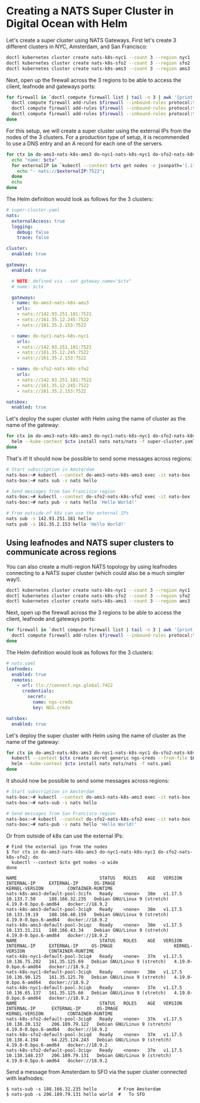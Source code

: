 # Creating a NATS Super Cluster in Digital Ocean with Helm

Let's create a super cluster using NATS Gateways. First let's create 3 different clusters in NYC, Amsterdam, and San Francisco:

```bash
doctl kubernetes cluster create nats-k8s-nyc1 --count 3 --region nyc1
doctl kubernetes cluster create nats-k8s-sfo2 --count 3 --region sfo2
doctl kubernetes cluster create nats-k8s-ams3 --count 3 --region ams3
```

Next, open up the firewall across the 3 regions to be able to access the client, leafnode and gateways ports:

```bash
for firewall in `doctl compute firewall list | tail -n 3 | awk '{print $1}'`; do
  doctl compute firewall add-rules $firewall --inbound-rules protocol:tcp,ports:4222,address:0.0.0.0/0
  doctl compute firewall add-rules $firewall --inbound-rules protocol:tcp,ports:7422,address:0.0.0.0/0
  doctl compute firewall add-rules $firewall --inbound-rules protocol:tcp,ports:7522,address:0.0.0.0/0
done
```

For this setup, we will create a super cluster using the external IPs from the nodes of the 3 clusters. For a production type of setup, it is recommended to use a DNS entry and an A record for each one of the servers.

```bash
for ctx in do-ams3-nats-k8s-ams3 do-nyc1-nats-k8s-nyc1 do-sfo2-nats-k8s-sfo2; do
  echo "name: $ctx"
  for externalIP in `kubectl --context $ctx get nodes -o jsonpath='{.items[*].status.addresses[?(@.type=="ExternalIP")].address}'`; do 
    echo "- nats://$externalIP:7522"; 
  done
  echo
done
```

The Helm definition would look as follows for the 3 clusters:

```yaml
# super-cluster.yaml
nats:
  externalAccess: true
  logging:
    debug: false
    trace: false

cluster:
  enabled: true

gateway:
  enabled: true

  # NOTE: defined via --set gateway.name="$ctx"
  # name: $ctx

  gateways:
  - name: do-ams3-nats-k8s-ams3
    urls:
    - nats://142.93.251.181:7522
    - nats://161.35.12.245:7522
    - nats://161.35.2.153:7522

  - name: do-nyc1-nats-k8s-nyc1
    urls:
    - nats://142.93.251.181:7522
    - nats://161.35.12.245:7522
    - nats://161.35.2.153:7522

  - name: do-sfo2-nats-k8s-sfo2
    urls:
    - nats://142.93.251.181:7522
    - nats://161.35.12.245:7522
    - nats://161.35.2.153:7522

natsbox:
  enabled: true
```

Let's deploy the super cluster with Helm using the name of cluster as the name of the gateway:

```bash
for ctx in do-ams3-nats-k8s-ams3 do-nyc1-nats-k8s-nyc1 do-sfo2-nats-k8s-sfo2; do
  helm --kube-context $ctx install nats nats/nats -f super-cluster.yaml --set gateway.name=$ctx
done
```

That's it! It should now be possible to send some messages across regions:

```bash
# Start subscription in Amsterdam
nats-box:~# kubectl --context do-ams3-nats-k8s-ams3 exec -it nats-box -- /bin/sh -l
nats-box:~# nats sub -s nats hello

# Send messages from San Francisco region
nats-box:~# kubectl --context do-sfo2-nats-k8s-sfo2 exec -it nats-box -- /bin/sh -l
nats-box:~# nats pub -s nats hello 'Hello World!'

# From outside of k8s can use the external IPs
nats sub -s 142.93.251.181 hello
nats pub -s 161.35.2.153 hello 'Hello World!'
```

## Using leafnodes and NATS super clusters to communicate across regions

You can also create a multi-region NATS topology by using leafnodes connecting to a NATS super cluster (which could also be a much simpler way!).

```sh
doctl kubernetes cluster create nats-k8s-nyc1 --count 3 --region nyc1
doctl kubernetes cluster create nats-k8s-sfo2 --count 3 --region sfo2
doctl kubernetes cluster create nats-k8s-ams3 --count 3 --region ams3
```

Next, open up the firewall across the 3 regions to be able to access the client, leafnode and gateways ports:

```sh
for firewall in `doctl compute firewall list | tail -n 3 | awk '{print $1}'`; do
  doctl compute firewall add-rules $firewall --inbound-rules protocol:tcp,ports:4222,address:0.0.0.0/0
done
```

The Helm definition would look as follows for the 3 clusters:

```yaml
# nats.yaml
leafnodes:
  enabled: true
  remotes:
    - url: tls://connect.ngs.global:7422
      credentials:
        secret:
          name: ngs-creds
          key: NGS.creds

natsbox:
  enabled: true
```

Let's deploy the super cluster with Helm using the name of cluster as the name of the gateway:

```sh
for ctx in do-ams3-nats-k8s-ams3 do-nyc1-nats-k8s-nyc1 do-sfo2-nats-k8s-sfo2; do
  kubectl --context $ctx create secret generic ngs-creds --from-file $HOME/.nkeys/creds/synadia/NGS/NGS.creds
  helm --kube-context $ctx install nats nats/nats -f nats.yaml
done
```

It should now be possible to send some messages across regions:

```sh
# Start subscription in Amsterdam
nats-box:~# kubectl --context do-ams3-nats-k8s-ams3 exec -it nats-box -- /bin/sh -l
nats-box:~# nats-sub -s nats hello

# Send messages from San Francisco region
nats-box:~# kubectl --context do-sfo2-nats-k8s-sfo2 exec -it nats-box -- /bin/sh -l
nats-box:~# nats-pub -s nats hello 'Hello World!'
```

Or from outside of k8s can use the external IPs:

```console
# Find the external ips from the nodes
$ for ctx in do-ams3-nats-k8s-ams3 do-nyc1-nats-k8s-nyc1 do-sfo2-nats-k8s-sfo2; do
  kubectl --context $ctx get nodes -o wide
done

NAME                               STATUS   ROLES    AGE   VERSION   INTERNAL-IP     EXTERNAL-IP      OS-IMAGE                       KERNEL-VERSION         CONTAINER-RUNTIME
nats-k8s-ams3-default-pool-3cifn   Ready    <none>   38m   v1.17.5   10.133.7.58     188.166.32.235   Debian GNU/Linux 9 (stretch)   4.19.0-0.bpo.6-amd64   docker://18.9.2
nats-k8s-ams3-default-pool-3ciq9   Ready    <none>   38m   v1.17.5   10.133.19.19    188.166.40.159   Debian GNU/Linux 9 (stretch)   4.19.0-0.bpo.6-amd64   docker://18.9.2
nats-k8s-ams3-default-pool-3ciqz   Ready    <none>   38m   v1.17.5   10.133.31.211   188.166.43.34    Debian GNU/Linux 9 (stretch)   4.19.0-0.bpo.6-amd64   docker://18.9.2
NAME                               STATUS   ROLES    AGE   VERSION   INTERNAL-IP     EXTERNAL-IP     OS-IMAGE                       KERNEL-VERSION         CONTAINER-RUNTIME
nats-k8s-nyc1-default-pool-3ciq4   Ready    <none>   37m   v1.17.5   10.136.75.202   161.35.125.69   Debian GNU/Linux 9 (stretch)   4.19.0-0.bpo.6-amd64   docker://18.9.2
nats-k8s-nyc1-default-pool-3ciqh   Ready    <none>   38m   v1.17.5   10.136.90.125   161.35.125.70   Debian GNU/Linux 9 (stretch)   4.19.0-0.bpo.6-amd64   docker://18.9.2
nats-k8s-nyc1-default-pool-3ciqk   Ready    <none>   37m   v1.17.5   10.136.65.137   161.35.125.66   Debian GNU/Linux 9 (stretch)   4.19.0-0.bpo.6-amd64   docker://18.9.2
NAME                               STATUS   ROLES    AGE   VERSION   INTERNAL-IP      EXTERNAL-IP      OS-IMAGE                       KERNEL-VERSION         CONTAINER-RUNTIME
nats-k8s-sfo2-default-pool-3ciq0   Ready    <none>   37m   v1.17.5   10.138.20.132    206.189.79.122   Debian GNU/Linux 9 (stretch)   4.19.0-0.bpo.6-amd64   docker://18.9.2
nats-k8s-sfo2-default-pool-3ciqd   Ready    <none>   37m   v1.17.5   10.138.4.194     64.225.124.243   Debian GNU/Linux 9 (stretch)   4.19.0-0.bpo.6-amd64   docker://18.9.2
nats-k8s-sfo2-default-pool-3ciqv   Ready    <none>   37m   v1.17.5   10.138.148.237   206.189.79.131   Debian GNU/Linux 9 (stretch)   4.19.0-0.bpo.6-amd64   docker://18.9.2
```

Send a message from Amsterdam to SFO via the super cluster connected with leafnodes:

```
$ nats-sub -s 188.166.32.235 hello        # From Amsterdam
$ nats-pub -s 206.189.79.131 hello world  #   To SFO
```
